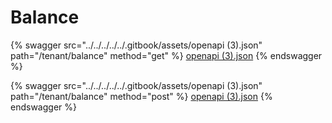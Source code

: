 # Balance

{% swagger src="../../../../../.gitbook/assets/openapi (3).json" path="/tenant/balance" method="get" %}
[openapi (3).json](<../../../../../.gitbook/assets/openapi (3).json>)
{% endswagger %}

{% swagger src="../../../../../.gitbook/assets/openapi (3).json" path="/tenant/balance" method="post" %}
[openapi (3).json](<../../../../../.gitbook/assets/openapi (3).json>)
{% endswagger %}
